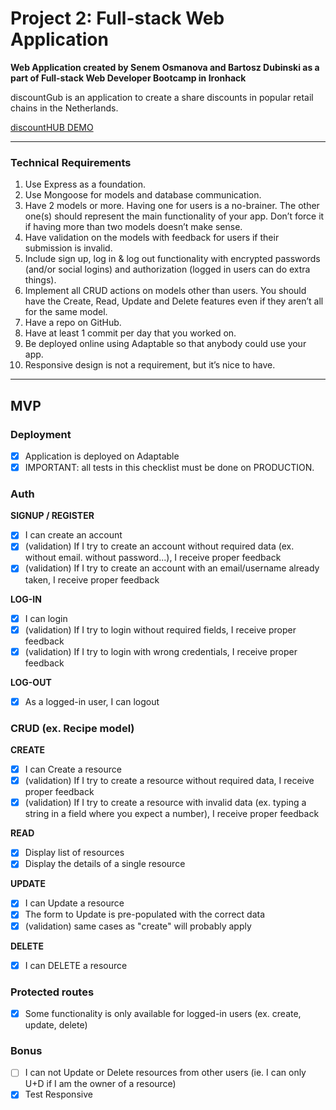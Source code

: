 # Project 2: Full-stack Web Application
**Web Application created by Senem Osmanova and Bartosz Dubinski as a part of Full-stack Web Developer Bootcamp in Ironhack**

discountGub is an application to create a share discounts in popular retail chains in the Netherlands. 


[discountHUB DEMO](https://discounthubnl.adaptable.app/)

---
### Technical Requirements
1. Use Express as a foundation.
2. Use Mongoose for models and database communication.
2. Have 2 models or more. Having one for users is a no-brainer. The other one(s) should represent the main functionality of your app. Don’t force it if having more than two models doesn’t make sense.
3. Have validation on the models with feedback for users if their submission is invalid.
4. Include sign up, log in & log out functionality with encrypted passwords (and/or social logins) and authorization (logged in users can do extra things).
4. Implement all CRUD actions on models other than users. You should have the Create, Read, Update and Delete features even if they aren’t all for the same model.
6. Have a repo on GitHub.
7. Have at least 1 commit per day that you worked on.
8. Be deployed online using Adaptable so that anybody could use your app.
9. Responsive design is not a requirement, but it’s nice to have.
---
## MVP
### Deployment
- [x] Application is deployed on Adaptable
- [x] IMPORTANT: all tests in this checklist must be done on PRODUCTION.

### Auth
**SIGNUP / REGISTER**
- [x] I can create an account
- [x] (validation) If I try to create an account without required data (ex. without email. without password...), I receive proper feedback
- [x] (validation) If I try to create an account with an email/username already taken, I receive proper feedback

**LOG-IN**
- [x] I can login
- [x] (validation) If I try to login without required fields, I receive proper feedback
- [x] (validation) If I try to login with wrong credentials, I receive proper feedback

**LOG-OUT**
- [x] As a logged-in user, I can logout

### CRUD (ex. Recipe model)

**CREATE**
- [x] I can Create a resource
- [x] (validation) If I try to create a resource without required data, I receive proper feedback
- [x] (validation) If I try to create a resource with invalid data (ex. typing a string in a field where you expect a number), I receive proper feedback

**READ**
- [x] Display list of resources
- [x] Display the details of a single resource

**UPDATE**
- [x] I can Update a resource
- [x] The form to Update is pre-populated with the correct data
- [x] (validation) same cases as "create" will probably apply

**DELETE**
- [x] I can DELETE a resource

### Protected routes
- [x] Some functionality is only available for logged-in users (ex. create, update, delete)

### Bonus
- [ ] I can not Update or Delete resources from other users (ie. I can only U+D if I am the owner of a resource)
- [x] Test Responsive